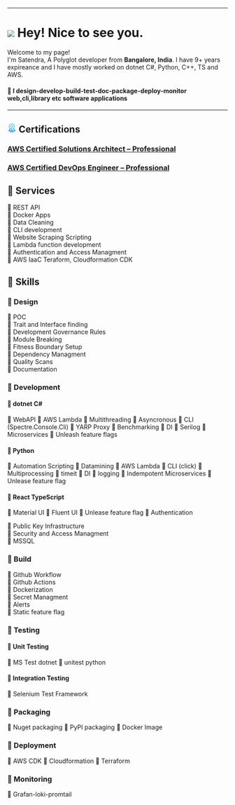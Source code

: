 

------------
<h1><img src="https://emojis.slackmojis.com/emojis/images/1531849430/4246/blob-sunglasses.gif?1531849430" width="30"/> Hey! Nice to see you.</h1>


<p>Welcome to my page! </br> I'm Satendra, A Polyglot developer from <b>Bangalore, India</b>. I have 9+ years expireance and I have mostly worked on dotnet C#, Python, C++, TS and AWS. 

#### :eyes: I design-develop-build-test-doc-package-deploy-monitor web,cli,library etc software applications

  
------------
## <img src="icons/certificate.png" height="21"/>  Certifications
### [AWS Certified Solutions Architect – Professional](https://www.credly.com/badges/2bbcc05f-4045-4ee7-87d3-b8c06dfb26d8/public_url)
### [AWS Certified DevOps Engineer – Professional](https://www.credly.com/badges/ea4fb840-e0c6-43a9-9565-f80ee2eefe42/public_url)

## :space_invader: Services 
 
:rocket: REST API \
:rocket: Docker Apps \
:rocket: Data Cleaning \
:rocket: CLI development \
:rocket: Website Scraping Scripting \
:rocket: Lambda function development \
:rocket: Authentication and Access Managment \
:rocket: AWS IaaC Teraform, Cloudformation CDK

## :crown: Skills 
### :telescope: Design 
:round_pushpin: POC \
:round_pushpin: Trait and Interface finding \
:round_pushpin: Development Governance Rules \
:round_pushpin: Module Breaking \
:round_pushpin: Fitness Boundary Setup \
:round_pushpin: Dependency Managment \
:round_pushpin: Quality Scans \
:round_pushpin: Documentation 

### :telescope: Development
#### :round_pushpin: dotnet C# 
:battery: WebAPI :battery: AWS Lambda 
:battery: Multithreading 
:battery: Asyncronous 
:battery: CLI (Spectre.Console.Cli)
:battery: YARP Proxy
:battery: Benchmarking
:battery: DI
:battery: Serilog
:battery: Microservices
:battery: Unleash feature flags

#### :round_pushpin: Python
:battery: Automation Scripting
:battery: Datamining
:battery: AWS Lambda
:battery: CLI (click)
:battery: Multiprocessing
:battery: timeit
:battery: DI
:battery: logging
:battery: Indempotent Microservices
:battery: Unlease feature flag

#### :round_pushpin: React TypeScript
:battery: Material UI
:battery: Fluent UI
:battery: Unlease feature flag
:battery: Authentication

:round_pushpin:  Public Key Infrastructure \
:round_pushpin:  Security and Access Managment \
:round_pushpin:  MSSQL 

### :telescope: Build
:round_pushpin:  Github Workflow \
:round_pushpin:  Github Actions \
:round_pushpin:  Dockerization \
:round_pushpin:  Secret Managment \
:round_pushpin:  Alerts \
:round_pushpin:  Static feature flag

### :telescope: Testing
#### :round_pushpin: Unit Testing
:battery: MS Test dotnet
:battery: unitest python
#### :round_pushpin:  Integration Testing
:battery: Selenium Test Framework

### :telescope: Packaging
:battery: Nuget packaging
:battery: PyPI packaging
:battery: Docker Image

### :telescope: Deployment
:battery: AWS CDK 
:battery: Cloudformation
:battery: Terraform

### :telescope: Monitoring
:battery: Grafan-loki-promtail